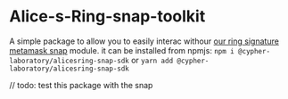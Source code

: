 # Alice-s-Ring-snap-toolkit

A simple package to allow you to easily interac withour [our ring signature metamask snap](https://github.com/Cypher-Laboratory/Alice-s-Ring-snap) module.
it can be installed from npmjs: `npm i @cypher-laboratory/alicesring-snap-sdk` or `yarn add @cypher-laboratory/alicesring-snap-sdk`

// todo: test this package with the snap
